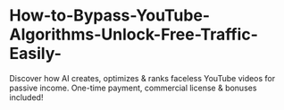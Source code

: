 # How-to-Bypass-YouTube-Algorithms-Unlock-Free-Traffic-Easily-
Discover how AI creates, optimizes &amp; ranks faceless YouTube videos for passive income. One-time payment, commercial license &amp; bonuses included!
